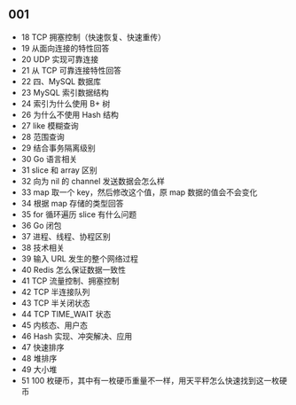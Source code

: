 ## 001
- 18	 TCP 拥塞控制（快速恢复、快速重传）
- 19	从面向连接的特性回答
- 20	 UDP 实现可靠连接
- 21	从 TCP 可靠连接特性回答
- 22	四、MySQL 数据库
- 23	 MySQL 索引数据结构
- 24	索引为什么使用 B+ 树
- 26	 为什么不使用 Hash 结构
- 27	like 模糊查询
- 28	范围查询
- 29	结合事务隔离级别
- 30	Go 语言相关
- 31	 slice 和 array 区别
- 32	 向为 nil 的 channel 发送数据会怎么样
- 33	map 取一个 key，然后修改这个值，原 map 数据的值会不会变化
- 34	根据 map 存储的类型回答
- 35	 for 循环遍历 slice 有什么问题
- 36	 Go 闭包
- 37	 进程、线程、协程区别
- 38	技术相关
- 39	输入 URL 发生的整个网络过程
- 40	Redis 怎么保证数据一致性
- 41	TCP 流量控制、拥塞控制
- 42	TCP 半连接队列
- 43	TCP 半关闭状态
- 44	TCP TIME_WAIT 状态
- 45	内核态、用户态
- 46	Hash 实现、冲突解决、应用
- 47	快速排序
- 48	堆排序
- 49	大小堆
- 51	 100 枚硬币，其中有一枚硬币重量不一样，用天平秤怎么快速找到这一枚硬币